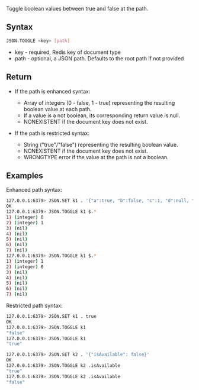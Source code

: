Toggle boolean values between true and false at the path.

## Syntax

```bash
JSON.TOGGLE <key> [path]
```

* key - required, Redis key of document type
* path - optional, a JSON path. Defaults to the root path if not provided

## Return

* If the path is enhanced syntax:
    * Array of integers (0 - false, 1 - true) representing the resulting boolean value at each path.
    * If a value is a not boolean, its corresponding return value is null.
    * NONEXISTENT if the document key does not exist.

* If the path is restricted syntax:
    * String ("true"/"false") representing the resulting boolean value.
    * NONEXISTENT if the document key does not exist.
    * WRONGTYPE error if the value at the path is not a boolean.

## Examples

Enhanced path syntax:

```bash
127.0.0.1:6379> JSON.SET k1 . '{"a":true, "b":false, "c":1, "d":null, "e":"foo", "f":[], "g":{}}'
OK
127.0.0.1:6379> JSON.TOGGLE k1 $.*
1) (integer) 0
2) (integer) 1
3) (nil)
4) (nil)
5) (nil)
6) (nil)
7) (nil)
127.0.0.1:6379> JSON.TOGGLE k1 $.*
1) (integer) 1
2) (integer) 0
3) (nil)
4) (nil)
5) (nil)
6) (nil)
7) (nil)
```

Restricted path syntax:

```bash
127.0.0.1:6379> JSON.SET k1 . true
OK
127.0.0.1:6379> JSON.TOGGLE k1
"false"
127.0.0.1:6379> JSON.TOGGLE k1
"true"

127.0.0.1:6379> JSON.SET k2 . '{"isAvailable": false}'
OK
127.0.0.1:6379> JSON.TOGGLE k2 .isAvailable
"true"
127.0.0.1:6379> JSON.TOGGLE k2 .isAvailable
"false"
```
